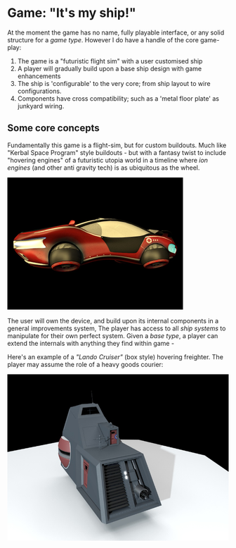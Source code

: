 # Game: "It's my ship!"

At the moment the game has no name, fully playable interface, or any solid structure for a _game type_. However I do have a handle of the core game-play:

1. The game is a "futuristic flight sim" with a user customised ship
2. A player will gradually build upon a base ship design with game enhancements
3. The ship is 'configurable' to the very core; from ship layout to wire configurations.
4. Components have cross compatibility; such as a 'metal floor plate' as junkyard wiring.

## Some core concepts

Fundamentally this game is a flight-sim, but for custom buildouts. Much like "Kerbal Space Program" style buildouts - but with a fantasy twist to include "hovering engines"  of a futuristic utopia world in a timeline where _ion engines_ (and other anti gravity tech) is as ubiquitous as the wheel.

<img src="images/car.jpg" alt="car" style="zoom:50%;" />

The user will own the device, and build upon its internal components in a general improvements system, The player has access to all _ship systems_ to manipulate for their own perfect system. Given a _base type_, a player can extend the internals with anything they find within game -

Here's an example of a _"Lando Cruiser"_ (box style) hovering freighter. The player may assume the role of a heavy goods courier:

![landcruiser](images/landcruiser.jpg)

